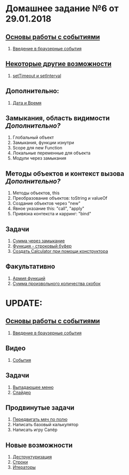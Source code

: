 # Домашнее задание №6 от 29.01.2018

## [Основы работы с событиями](https://learn.javascript.ru/events-and-interfaces)
1. [Введение в браузерные события](https://learn.javascript.ru/introduction-browser-events)

## [Некоторые другие возможности](https://learn.javascript.ru/js-misc)
1. [setTimeout и setInterval](https://learn.javascript.ru/settimeout-setinterval)

## Дополнительно:
1. [Дата и Время](https://learn.javascript.ru/datetime)

## Замыкания, область видимости *Дополнительно?*
1. Глобальный объект
2. Замыкания, функции изнутри
3. Scope для new Function
4. Локальные переменные для объекта
5. Модули через замыкания

## Методы объектов и контекст вызова *Дополнительно?*
1. Методы объектов, this
2. Преобразование объектов: toString и valueOf
3. Создание объектов через "new"
4. Явное указание this: "call", "apply"
5. Привязка контекста и карринг: "bind"

## Задачи
1. [Сумма через замыкание](https://learn.javascript.ru/task/closure-sum)
2. [Функция - строковый буфер](https://learn.javascript.ru/task/stringbuffer)
3. [Создать Calculator при помощи конструктора](https://learn.javascript.ru/task/calculator-constructor)

## Факультативно
1. [Армия функций](https://learn.javascript.ru/task/make-army)
2. [Сумма произвольного количества скобок](https://learn.javascript.ru/task/sum-many-brackets)

# UPDATE:
## [Основы работы с событиями](https://learn.javascript.ru/events-and-interfaces)
1. [Введение в браузерные события](https://learn.javascript.ru/introduction-browser-events)

## Видео
1. [События](https://learn.javascript.ru/courses/download/js-20180111-2000/events.zip)

## Задачи
1. [Выпадающее меню](https://learn.javascript.ru/task/sliding-menu)
2. [Слайдер](https://learn.javascript.ru/task/carousel)

## Продвинутые задачи
1. [Передвигать мяч по полю](https://learn.javascript.ru/task/move-ball-field)
2. Написать базовый калькулятор
3. Написать игру Сапёр

## Новые возможности
1. [Деструктуризация](https://learn.javascript.ru/destructuring)
2. [Строки](https://learn.javascript.ru/es-string)
3. [Итераторы](https://learn.javascript.ru/iterator)